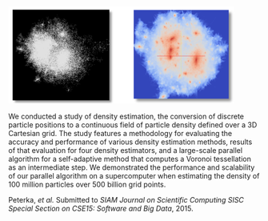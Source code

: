 ![cosmology particles and density field](images/density-estimate.png)

We conducted a study of density estimation, the conversion of discrete particle positions to a continuous field of particle density defined over a 3D Cartesian grid. The study features a methodology for evaluating the accuracy and performance of various density estimation methods, results of that evaluation for four density estimators, and a large-scale parallel algorithm for a self-adaptive method that computes a Voronoi tessellation as an intermediate step. We demonstrated the performance and scalability of our parallel algorithm on a supercomputer when estimating the density of 100 million particles over 500 billion grid points.

Peterka, *et al.* Submitted to *SIAM Journal on Scientific Computing SISC Special Section on CSE15: Software and Big Data*, 2015.
